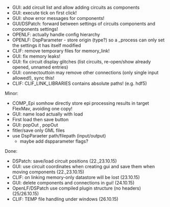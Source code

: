 - GUI: add circuit list and allow adding circuits as components
- GUI: execute tick on first click!
- GUI: show error messages for components!
- GUI/DSPatch: forward between settings of circuits components and components settings!
- OPENLF: actually handle config hierarchy
- OPENLF: DspParameter - store origin (type?) so a _process can only set the settings it has itself modified
- CLIF: remove temporary files for memory_link!
- GUI: fix memory leaks!
- GUI: fix circuit display glitches (list circuits, re-open/show already opened, unnamed entries)
- GUI: connectouttoin may remove other connections (only single input allowed!), sync this!
- CLIF: CLIF_LINK_LIBRARIES contains absolute paths! (e.g. hdf5)

Minor:
- COMP_Epi somhow directly store epi processing results in target FlexMav, avoiding one copy!
- GUI: name load actually with load
- First load then save button
- GUI: popOut , popOut
- fitler/save only GML files
- use DspParaeter path/filepath (input/output)
  - maybe add dspparameter flags?


Done:
- DSPatch: save/load circuit positions (22.,23.10.15)
- GUI: use circuit coordinates when creating gui and save them when moving components (22.,23.10.15)
- CLIF: on linking memory-only datastore will be lost (23.10.15)
- GUI: delete components and connections in gui! (24.10.15)
- OpenLF/DSPatch use compiled plugin structure (no headers) (25/26.10.15)
- CLIF: TEMP file handling under windows (26.10.15)